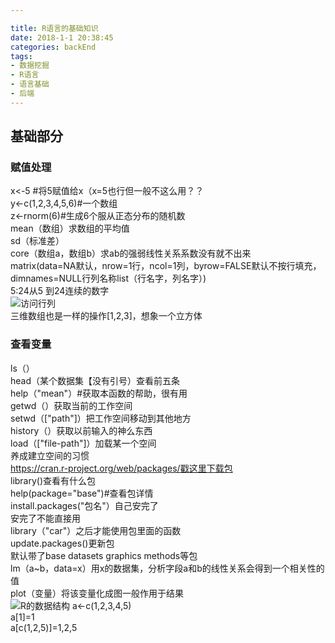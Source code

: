 ```yaml
---

title: R语言的基础知识
date: 2018-1-1 20:38:45
categories: backEnd
tags:
- 数据挖掘
- R语言
- 语言基础
- 后端
---
```



## 基础部分

### 赋值处理
 x<-5 #将5赋值给x（x=5也行但一般不这么用？？<br/>
y<-c(1,2,3,4,5,6)#一个数组<br/>
z<-rnorm(6)#生成6个服从正态分布的随机数<br/>
mean（数组）求数组的平均值<br/>
sd（标准差）<br/>
core（数组a，数组b）求ab的强弱线性关系系数没有就不出来<br/>
matrix(data=NA默认，nrow=1行，ncol=1列，byrow=FALSE默认不按行填充，dimnames=NULL行列名称list（行名字，列名字）)<br/>
5:24从5 到24连续的数字<br/>
![访问行列](https://upload-images.jianshu.io/upload_images/12620393-84c6c788204229b0.png?imageMogr2/auto-orient/strip%7CimageView2/2/w/1240)
<br/>三维数组也是一样的操作[1,2,3]，想象一个立方体<br/>

### 查看变量
ls（）<br/>
head（某个数据集【没有引号）查看前五条<br/>
help（"mean"）#获取本函数的帮助，很有用<br/>
getwd（）获取当前的工作空间<br/>
setwd（["path"]）把工作空间移动到其他地方<br/>
history（）获取以前输入的神么东西<br/>
load（["file-path"]）加载某一个空间<br/>
养成建立空间的习惯<br/>
https://cran.r-project.org/web/packages/戳这里下载包<br/>
library()查看有什么包<br/>
help(package="base")#查看包详情<br/>
install.packages("包名"）自己安完了<br/>
安完了不能直接用<br/>
library（"car"）之后才能使用包里面的函数<br/>
update.packages()更新包<br/>
默认带了base datasets graphics methods等包<br/>
lm（a~b，data=x）用x的数据集，分析字段a和b的线性关系会得到一个相关性的值<br/>
plot（变量）将该变量化成图一般作用于结果<br/>
![R的数据结构](https://upload-images.jianshu.io/upload_images/12620393-f1c59a100bee11ae.png?imageMogr2/auto-orient/strip%7CimageView2/2/w/1240)
a<-c(1,2,3,4,5)<br/>
a[1]=1<br/>
a[c(1,2,5)]=1,2,5<br/>

<Valine></Valine>
